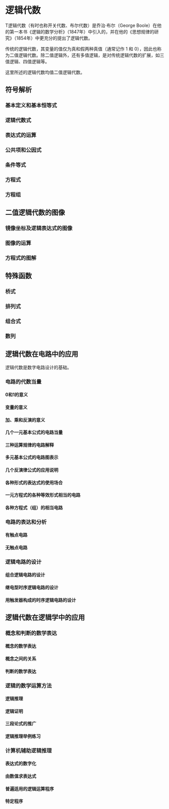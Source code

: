 # 逻辑代数

T逻辑代数（有时也称开关代数、布尔代数）是乔治·布尔（George Boole）在他的第一本书《逻辑的数学分析》（1847年）中引入的，并在他的《思想规律的研究》（1854年）中更充分的提出了逻辑代数。

传统的逻辑代数，其变量的值仅为真和假两种真值（通常记作 1 和 0），因此也称为二值逻辑代数。除二值逻辑外，还有多值逻辑，是对传统逻辑代数的扩展，如三值逻辑、四值逻辑等。

这里所述的逻辑代数均值二值逻辑代数。

## 符号解析

### 基本定义和基本恒等式

### 逻辑代数式

### 表达式的运算

### 公共项和公因式

### 条件等式

### 方程式

### 方程组

## 二值逻辑代数的图像

### 镜像坐标及逻辑表达式的图像

### 图像的运算

### 方程式的图解

## 特殊函数

### 桥式

### 排列式

### 组合式

### 数列

## 逻辑代数在电路中的应用

逻辑代数是数字电路设计的基础。

### 电路的代数当量

#### 0和1的意义

#### 变量的意义

#### 加、乘和反演的意义

#### 几个一元基本公式的电路当量

#### 三种运算规律的电路解释

#### 多元基本公式的电路图表示

#### 几个反演律公式的应用说明

#### 各种形式的表达式的使用场合

#### 一元方程式的各种等效形式相当的电路

#### 各种方程式（组）的相当电路

### 电路的表达和分析

#### 有触点电路

#### 无触点电路

### 逻辑电路的设计

#### 组合逻辑电路的设计

#### 继电型时序逻辑电路的设计

#### 用触发器构成的时序逻辑电路的设计

## 逻辑代数在逻辑学中的应用

### 概念和判断的数学表达

#### 概念的数学表达

#### 概念之间的关系

#### 判断的数学表达

### 逻辑的数学运算方法

#### 逻辑推理

#### 逻辑证明

#### 三段论式的推广

#### 逻辑推理举例练习

### 计算机辅助逻辑推理

#### 表达式的数字化

#### 由数值求表达式

#### 普遍适用的逻辑运算程序

#### 特定程序